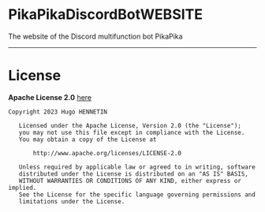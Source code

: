 # PikaPikaDiscordBotWEBSITE
The website of the Discord multifunction bot PikaPika

---
# License
**Apache License 2.0** [here](https://github.com/LiberaGroup/PikaPikaDiscordBotWEBSITE/blob/main/LICENSE)

```
Copyright 2023 Hugo HENNETIN

   Licensed under the Apache License, Version 2.0 (the "License");
   you may not use this file except in compliance with the License.
   You may obtain a copy of the License at

       http://www.apache.org/licenses/LICENSE-2.0

   Unless required by applicable law or agreed to in writing, software
   distributed under the License is distributed on an "AS IS" BASIS,
   WITHOUT WARRANTIES OR CONDITIONS OF ANY KIND, either express or implied.
   See the License for the specific language governing permissions and
   limitations under the License.
```